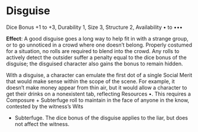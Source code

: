 # Disguise

Dice Bonus +1 to +3, Durability 1, Size 3, Structure 2, Availability • to •••

**Effect**: A good disguise goes a long way to help fit in with
a strange group, or to go unnoticed in a crowd where one
doesn’t belong. Properly costumed for a situation, no rolls
are required to blend into the crowd. Any rolls to actively
detect the outsider suffer a penalty equal to the dice bonus
of the disguise; the disguised character also gains the bonus
to remain hidden.

With a disguise, a character can emulate the first dot of a
single Social Merit that would make sense within the scope
of the scene. For example, it doesn’t make money appear
from thin air, but it would allow a character to get their
drinks on a nonexistent tab, reflecting Resources •. This
requires a Composure + Subterfuge roll to maintain in the
face of anyone in the know, contested by the witness’s Wits
+ Subterfuge. The dice bonus of the disguise applies to the
liar, but does not affect the witness. 